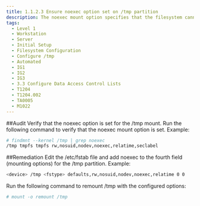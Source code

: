 ```yaml
---
title: 1.1.2.3 Ensure noexec option set on /tmp partition
description: The noexec mount option specifies that the filesystem cannot contain executable binaries.
tags:
  - Level 1
  - Workstation
  - Server
  - Initial Setup
  - Filesystem Configuration
  - Configure /tmp
  - Automated
  - IG1
  - IG2
  - IG3
  - 3.3 Configure Data Access Control Lists
  - T1204
  - T1204.002
  - TA0005
  - M1022
---
```


##Audit
Verify that the noexec option is set for the /tmp mount.
Run the following command to verify that the noexec mount option is set.
Example:
```bash
# findmnt --kernel /tmp | grep noexec
/tmp tmpfs tmpfs rw,nosuid,nodev,noexec,relatime,seclabel
```

##Remediation
Edit the /etc/fstab file and add noexec to the fourth field (mounting options) for the /tmp partition.
Example:
```bash
<device> /tmp <fstype> defaults,rw,nosuid,nodev,noexec,relatime 0 0
```
Run the following command to remount /tmp with the configured options:
```bash
# mount -o remount /tmp
```
